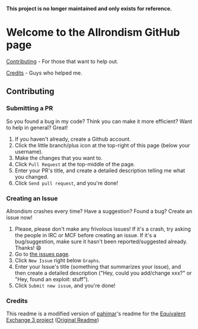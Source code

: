**This project is no longer maintained and only exists for reference.**

Welcome to the Allrondism GitHub page
===

[Contributing](https://github.com/Playacem/Allrondism#contributing) - For those that want to help out.

[Credits](https://github.com/Playacem/Allrondism#credits) - Guys who helped me.

Contributing
---

### Submitting a PR

So you found a bug in my code?  Think you can make it more efficient?  Want to help in general?  Great!

1. If you haven't already, create a Github account.
2. Click the little branch/plus icon at the top-right of this page (below your username).
3. Make the changes that you want to.
4. Click `Pull Request` at the top-middle of the page.
5. Enter your PR's title, and create a detailed description telling me what you changed.
6. Click `Send pull request`, and you're done!

### Creating an Issue

Allrondism crashes every time?  Have a suggestion?  Found a bug?  Create an issue now!

1. Please, please don't make any frivolous issues!  If it's a crash, try asking the people in IRC or MCF before creating an issue.  If it's a bug/suggestion, make sure it hasn't been reported/suggested already.  Thanks! :smile:
2. Go to [the issues page](http://github.com/Playacem/Allrondism/issues).
3. Click `New Issue` right below `Graphs`.
4. Enter your Issue's title (something that summarizes your issue), and then create a detailed description ("Hey, could you add/change xxx?" or "Hey, found an exploit:  stuff").
5. Click `Submit new issue`, and you're done!

### Credits

This readme is a modified version of [pahimar](https://github.com/pahimar)'s readme for the [Equivalent Exchange 3 project](https://github.com/pahimar/Equivalent-Exchange-3)
([Original Readme](https://github.com/pahimar/Equivalent-Exchange-3/blob/master/README.md))
